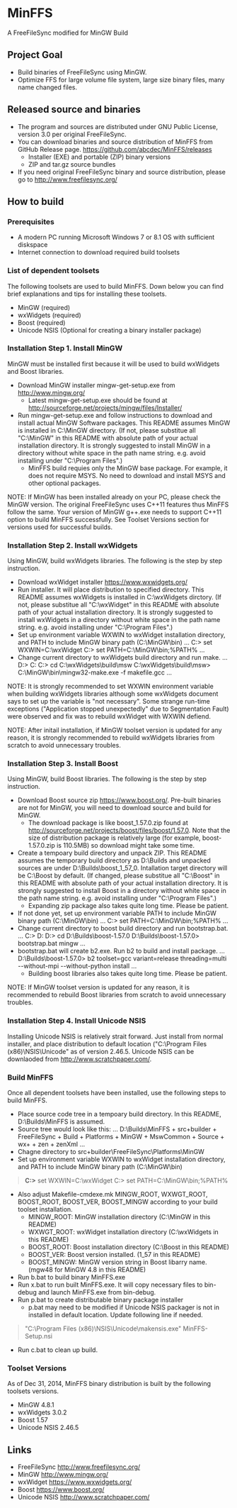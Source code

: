 # MinFFS

A FreeFileSync modified for MinGW Build


## Project Goal

- Build binaries of FreeFileSync using MinGW.
- Optimize FFS for large volume file system, large size binary files, many name changed files.


## Released source and binaries

- The program and sources are distributed under GNU Public License, version 3.0 per original FreeFileSync.
- You can download binaries and source distribution of MinFFS from GitHub Release page. https://github.com/abcdec/MinFFS/releases
  - Installer (EXE) and portable (ZIP) binary versions
  - ZIP and tar.gz source bundles
- If you need original FreeFileSync binary and source distribution, please go to http://www.freefilesync.org/

## How to build

### Prerequisites
- A modern PC running Microsoft Windows 7 or 8.1 OS with sufficient diskspace
- Internet connection to download required build toolsets

### List of dependent toolsets

The following toolsets are used to build MinFFS.  Down below you can find brief explanations and tips for installing these toolsets.

  - MinGW (required)
  - wxWidgets (required)
  - Boost (required)
  - Unicode NSIS (Optional for creating a binary installer package)


### Installation Step 1. Install MinGW

MinGW must be installed first because it will be used to build wxWidgets and Boost libraries.

  - Download MinGW installer mingw-get-setup.exe from http://www.mingw.org/
    - Latest mingw-get-setup.exe should be found at http://sourceforge.net/projects/mingw/files/Installer/
  - Run mingw-get-setup.exe and follow instructions to download and install actual MinGW Software packages. This README assumes MinGW is installed in C:\MinGW directory. (If not, please substitue all "C:\MinGW" in this README with absolute path of your actual installation directory.  It is strongly suggested to install MinGW in a directory without white space in the path name string. e.g. avoid installing under "C:\Program Files".)
    - MinFFS build requies only the MinGW base package.  For example, it does not require MSYS. No need to download and install MSYS and other optional packages.

NOTE: If MinGW has been installed already on your PC, please check the MinGW version.  The original FreeFileSync uses C++11 features thus MinFFS follow the same. Your version of MinGW g++.exe needs to support C++11 option to build MinFFS successfully.  See Toolset Versions section for versions used for successful builds.


### Installation Step 2. Install wxWidgets

Using MinGW, build wxWidgets libraries.  The following is the step by step instruction.

  - Download wxWidget installer https://www.wxwidgets.org/
  - Run installer.  It will place distribution to specified directory.  This README assumes wxWidgets is installed in C:\wxWidgets dirctory. (If not, please substitue all "C:\wxWidget" in this README with absolute path of your actual installation directory.    It is strongly suggested to install wxWidgets in a directory without white space in the path name string. e.g. avoid installing under "C:\Program Files".)
  - Set up environment variable WXWIN to wxWidget installation directory, and PATH to include MinGW binary path (C:\MinGW\bin)
...
    C:\> set WXWIN=C:\wxWidget
    C:\> set PATH=C:\MinGW\bin;%PATH%
...
  - Change current directory to wxWidgets build directory and run make.
...
    D:\> C:
    C:\> cd C:\wxWidgets\build\msw
    C:\wxWidgets\build\msw> C:\MinGW\bin\mingw32-make.exe -f makefile.gcc
...

NOTE: It is strongly recommended to set WXWIN environment variable when building wxWidgets libraries although some wxWidgets document says to set up the variable is "not necessary".  Some strange run-time exceptions ("Application stopped unexpectedly" due to Segmentation Fault) were observed and fix was to rebuild wxWidget with WXWIN defiend.

NOTE: After initail installation, if MinGW toolset version is updated for any reason, it is strongly recommended to rebuild wxWidgets libraries from scratch to avoid unnecessary troubles.


### Installation Step 3. Install Boost

Using MinGW, build Boost libraries.  The following is the step by step instruction.

  - Download Boost source zip https://www.boost.org/.  Pre-built binaries are not for MinGW, you will need to download source and build for MinGW.
    - The download package is like boost_1.57.0.zip found at http://sourceforge.net/projects/boost/files/boost/1.57.0. Note that the size of distribution package is relatively large (for example, boost-1.57.0.zip is 110.5MB) so download might take some time.
  - Create a tempoary build directory and unpack ZIP.  This README assumes the temporary build directory as D:\Builds and unpacked sources are under D:\Builds\boost_1_57_0.  Intallation target directory will be C:\Boost by default. (If changed, please substitue all "C:\Boost" in this README with absolute path of your actual installation directory.    It is strongly suggested to install Boost in a directory without white space in the path name string. e.g. avoid installing under "C:\Program Files".)
    - Expanding zip package also takes quite long time.  Please be patient.
  - If not done yet, set up environment variable PATH to include MinGW binary path (C:\MinGW\bin)
...
    C:\> set PATH=C:\MinGW\bin;%PATH%
...
  - Change current directory to boost build directory and run bootstrap.bat.
...
    C:\> D:
    D:\> cd D:\Builds\boost-1.57.0
    D:\Builds\boost-1.57.0> bootstrap.bat mingw
...
  - bootstrap.bat will create b2.exe.  Run b2 to build and install package.
...
    D:\Builds\boost-1.57.0> b2 toolset=gcc variant=release threading=multi --without-mpi --without-python install
...
    - Building boost libraries also takes quite long time.  Please be patient.
    
NOTE: If MinGW toolset version is updated for any reason, it is recommended to rebuild Boost libraries from scratch to avoid unnecessary troubles.


### Installation Step 4. Install Unicode NSIS

Installing Unicode NSIS is relatively strait forward.  Just install from normal installer, and place distribution to default location ("C:\Program Files (x86)\NSIS\Unicode" as of version 2.46.5.  Unicode NSIS can be downlaoded from http://www.scratchpaper.com/.


### Build MinFFS

Once all dependent toolsets have been installed, use the following steps to build MinFFS.


  - Place source code tree in a tempoary build directory.  In this README, D:\Builds\MinFFS is assumed.
  - Source tree would look like this:
...
     D:\Builds\MinFFS
                   + src+builder
                              + FreeFileSync
                                           + Build
                                           + Platforms
                                                    + MinGW
                                                    + MswCommon
                                           + Source
                              + wx+
                              + zen
                              + zenXml
...
  - Chagne directory to src+builder\FreeFileSync\Platforms\MinGW
  - Set up environment variable WXWIN to wxWidget installation directory, and PATH to include MinGW binary path (C:\MinGW\bin)

> **C:\>** set WXWIN=C:\wxWidget
> C:\> set PATH=C:\MinGW\bin;%PATH%

  - Also adjust Makefile-cmdexe.mk MINGW_ROOT, WXWGT_ROOT, BOOST_ROOT, BOOST_VER, BOOST_MINGW according to your build toolset installation.
    - MINGW_ROOT: MinGW installation directory (C:\MinGW in this README)
    - WXWGT_ROOT: wxWidget installation directory (C:\wxWidgets in this README)
    - BOOST_ROOT: Boost installation directory (C:\Boost in this README)
    - BOOST_VER: Boost version installed. (1_57 in this README)
    - BOOST_MINGW: MinGW version string in Boost libarry name. (mgw48 for MinGW 4.8 in this README)
  - Run b.bat to build binary MinFFS.exe
  - Run x.bat to run built MinFFS.exe.  It will copy necessary files to bin-debug and launch MinFFS.exe from bin-debug.
  - Run p.bat to create distributable binary package installer
    - p.bat may need to be modified if Unicode NSIS packager is not in installed in default location.  Update following line if needed.

> "C:\Program Files (x86)\NSIS\Unicode\makensis.exe" MinFFS-Setup.nsi

  - Run c.bat to clean up build.


### Toolset Versions

As of Dec 31, 2014, MinFFS binary distribution is built by the following toolsets versions.

  - MinGW 4.8.1
  - wxWidgets 3.0.2
  - Boost 1.57
  - Unicode NSIS 2.46.5


## Links

- FreeFileSync http://www.freefilesync.org/
- MinGW http://www.mingw.org/
- wxWidget https://www.wxwidgets.org/
- Boost https://www.boost.org/
- Unicode NSIS http://www.scratchpaper.com/
